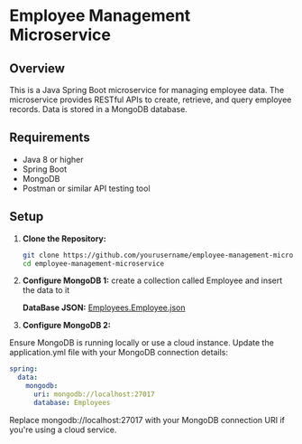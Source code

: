 # Employee Management Microservice

## Overview

This is a Java Spring Boot microservice for managing employee data. The microservice provides RESTful APIs to create, retrieve, and query employee records. Data is stored in a MongoDB database.

## Requirements

- Java 8 or higher
- Spring Boot
- MongoDB
- Postman or similar API testing tool

## Setup

1. **Clone the Repository:**

   ```bash
   git clone https://github.com/yourusername/employee-management-microservice.git
   cd employee-management-microservice

2. **Configure MongoDB 1:**
   create a collection called Employee and insert the data to it 

   **DataBase JSON:**
[Employees.Employee.json](https://github.com/user-attachments/files/16626487/Employees.Employee.json)

   
3. **Configure MongoDB 2:**

Ensure MongoDB is running locally or use a cloud instance. Update the application.yml file with your MongoDB connection details:
```yaml
spring:
  data:
    mongodb:
      uri: mongodb://localhost:27017
      database: Employees
```
Replace mongodb://localhost:27017 with your MongoDB connection URI if you're using a cloud service.



